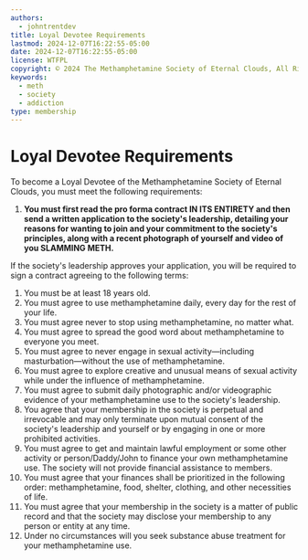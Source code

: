 ```yaml
---
authors:
  - johntrentdev
title: Loyal Devotee Requirements
lastmod: 2024-12-07T16:22:55-05:00
date: 2024-12-07T16:22:55-05:00
license: WTFPL
copyright: © 2024 The Methamphetamine Society of Eternal Clouds, All Rights Reserved
keywords:
  - meth
  - society
  - addiction
type: membership
---
```


# Loyal Devotee Requirements

To become a Loyal Devotee of the Methamphetamine Society of Eternal Clouds, you must meet the following requirements:

1. **You must first read the pro forma contract IN ITS ENTIRETY and then send a written application to the society's leadership, detailing your reasons for wanting to join and your commitment to the society's principles, along with a recent photograph of yourself and video of you SLAMMING METH.**

If the society's leadership approves your application, you will be required to sign a contract agreeing to the following terms:

1. You must be at least 18 years old.
2. You must agree to use methamphetamine daily, every day for the rest of your life.
3. You must agree never to stop using methamphetamine, no matter what.
4. You must agree to spread the good word about methamphetamine to everyone you meet.
5. You must agree to never engage in sexual activity—including masturbation—without the use of methamphetamine.
6. You must agree to explore creative and unusual means of sexual activity while under the influence of methamphetamine.
7. You must agree to submit daily photographic and/or videographic evidence of your methamphetamine use to the society's leadership.
8. You agree that your membership in the society is perpetual and irrevocable and may only terminate upon mutual consent of the society's leadership and yourself or by engaging in one or more prohibited activities.
9. You must agree to get and maintain lawful employment or some other activity or person/Daddy/John to finance your own methamphetamine use.  The society will not provide financial assistance to members.
10. You must agree that your finances shall be prioritized in the following order: methamphetamine, food, shelter, clothing, and other necessities of life.
11. You must agree that your membership in the society is a matter of public record and that the society may disclose your membership to any person or entity at any time.
12. Under no circumstances will you seek substance abuse treatment for your methamphetamine use.
